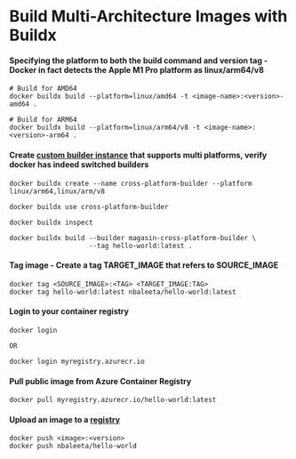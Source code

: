 # Build Multi-Architecture Images with Buildx

#### Specifying the platform to both the build command and version tag - Docker in fact detects the Apple M1 Pro platform as linux/arm64/v8
```
# Build for AMD64
docker buildx build --platform=linux/amd64 -t <image-name>:<version>-amd64 .

# Build for ARM64 
docker buildx build --platform=linux/arm64/v8 -t <image-name>:<version>-arm64 .
```

#### Create [custom builder instance](https://medium.com/@josephadewole1/how-to-build-multiarch-images-in-docker-4cdd552c2fe3) that supports multi platforms, verify docker has indeed switched builders
```
docker buildx create --name cross-platform-builder --platform linux/arm64,linux/arm/v8

docker buildx use cross-platform-builder

docker buildx inspect

docker buildx build --builder magasin-cross-platform-builder \
                    --tag hello-world:latest .
```

#### Tag image - Create a tag TARGET_IMAGE that refers to SOURCE_IMAGE
```
docker tag <SOURCE_IMAGE>:<TAG> <TARGET_IMAGE:TAG>
docker tag hello-world:latest nbaleeta/hello-world:latest
```

#### Login to your container registry
```
docker login

OR

docker login myregistry.azurecr.io
```

#### Pull public image from Azure Container Registry
```
docker pull myregistry.azurecr.io/hello-world:latest
```

#### Upload an image to a [registry](https://docs.docker.com/engine/reference/commandline/push/)
```
docker push <image>:<version>
docker push nbaleeta/hello-world
```
